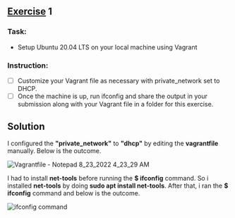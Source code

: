 ## [Exercise]() 1
### Task: 
* Setup Ubuntu 20.04 LTS on your local machine using Vagrant
### Instruction: 
- [ ] Customize your Vagrant file as necessary with private_network set to DHCP.
- [ ] Once the machine is up, run ifconfig and share the output in your submission along with your Vagrant file in a folder for this exercise.  

## Solution  


I configured the **"private_network"** to **"dhcp"** by editing the **vagrantfile** manually. Below is the outcome.    

 ![Vagrantfile - Notepad 8_23_2022 4_23_29 AM](https://user-images.githubusercontent.com/67663655/186158896-991553c3-9180-4470-802d-17b273d34104.png)


I had to install **net-tools** before running the **$ ifconfig** command. So i installed **net-tools** by doing **sudo apt install net-tools**. After that, i ran the **$ ifconfig** command and below is the outcome.  

![ifconfig command](https://user-images.githubusercontent.com/67663655/186159000-bf84aaa8-5099-418c-a75f-9c14a20ef1dd.png)
